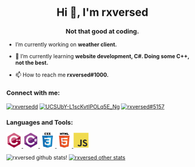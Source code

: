 <h1 align="center">Hi 👋, I'm rxversed</h1>
<h3 align="center">Not that good at coding.</h3>

- I’m currently working on **weather client.**

- 🌱 I’m currently learning **website development, C#. Doing some C++, not the best.**

- 📫 How to reach me **rxversed#1000.**

<h3 align="left">Connect with me:</h3>
<p align="left">
<a href="https://twitter.com/rxversedd" target="blank"><img align="center" src="https://cdn.jsdelivr.net/npm/simple-icons@3.0.1/icons/twitter.svg" alt="rxversedd" height="30" width="40" /></a>
<a href="https://www.youtube.com/channel/UCSUbY-L1scKvtIPOLq5E_Ng" target="blank"><img align="center" src="https://cdn.jsdelivr.net/npm/simple-icons@3.0.1/icons/youtube.svg" alt="UCSUbY-L1scKvtIPOLq5E_Ng" height="30" width="40" /></a>
<a href="https://discord.gg/rxversed#5157" target="blank"><img align="center" src="https://cdn.jsdelivr.net/npm/simple-icons@3.0.1/icons/discord.svg" alt="rxversed#5157" height="30" width="40" /></a>
</p>

<h3 align="left">Languages and Tools:</h3>
<p align="left"> <a href="https://www.w3schools.com/cpp/" target="_blank"> <img src="https://raw.githubusercontent.com/devicons/devicon/master/icons/cplusplus/cplusplus-original.svg" alt="cplusplus" width="40" height="40"/> </a> <a href="https://www.w3schools.com/cs/" target="_blank"> <img src="https://raw.githubusercontent.com/devicons/devicon/master/icons/csharp/csharp-original.svg" alt="csharp" width="40" height="40"/> </a> <a href="https://www.w3schools.com/css/" target="_blank"> <img src="https://raw.githubusercontent.com/devicons/devicon/master/icons/css3/css3-original-wordmark.svg" alt="css3" width="40" height="40"/> </a> <a href="https://www.w3.org/html/" target="_blank"> <img src="https://raw.githubusercontent.com/devicons/devicon/master/icons/html5/html5-original-wordmark.svg" alt="html5" width="40" height="40"/> </a> <a href="https://developer.mozilla.org/en-US/docs/Web/JavaScript" target="_blank"> <img src="https://raw.githubusercontent.com/devicons/devicon/master/icons/javascript/javascript-original.svg" alt="javascript" width="40" height="40"/> </a> </p>

![rxversed github stats!](https://github-readme-stats.vercel.app/api?username=rxversedcode&show_icons=true&theme=tokyonight) [![rxversed other stats](https://github-readme-stats.vercel.app/api/wakatime?username=rxversedcode)](https://github.com/anuraghazra/github-readme-stats)

